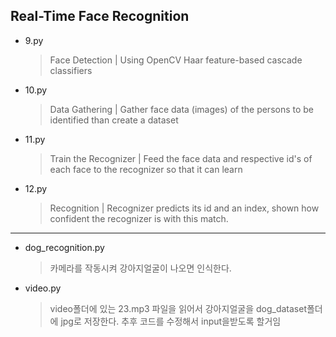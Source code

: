 ## Real-Time Face Recognition 

+ 9.py
  > Face Detection | Using OpenCV Haar feature-based cascade classifiers
+ 10.py
  > Data Gathering | Gather face data (images) of the persons to be identified than create a dataset
+ 11.py
  > Train the Recognizer | Feed the face data and respective id's of each face to the recognizer so that it can learn
+ 12.py
  > Recognition | Recognizer predicts its id and an index, shown how confident the recognizer is with this match.

<hr/>

+ dog_recognition.py
  > 카메라를 작동시켜 강아지얼굴이 나오면 인식한다.

+ video.py
  > video폴더에 있는 23.mp3 파일을 읽어서 강아지얼굴을 dog_dataset폴더에 jpg로 저장한다.
  > 추후 코드를 수정해서 input을받도록 할거임
